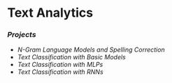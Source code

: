 # Text Analytics

### *Projects*

- *N-Gram Language Models and Spelling Correction*
- *Text Classification with Basic Models*
- *Text Classification with MLPs*
- *Text Classification with RNNs*
